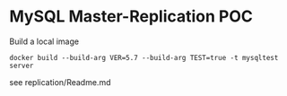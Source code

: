 # MySQL Master-Replication POC

Build a local image
```
docker build --build-arg VER=5.7 --build-arg TEST=true -t mysqltest server
```

see replication/Readme.md
